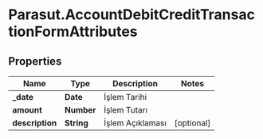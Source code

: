 # Parasut.AccountDebitCreditTransactionFormAttributes

## Properties
Name | Type | Description | Notes
------------ | ------------- | ------------- | -------------
**_date** | **Date** | İşlem Tarihi | 
**amount** | **Number** | İşlem Tutarı | 
**description** | **String** | İşlem Açıklaması | [optional] 


